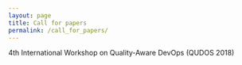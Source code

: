 ```yaml
---
layout: page
title: Call for papers
permalink: /call_for_papers/
---
```

4th International Workshop on Quality-Aware DevOps (QUDOS 2018)
